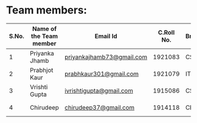 
# Team members:

|**S.No.** | **Name of the Team member** | **Email Id** |**C.Roll No.** | **Branch** | **Area of Interest** | **Link of git repository** | 
|-------|------------|--------------|----------|----------|---------|-----|
| 1 | Priyanka Jhamb | priyankajhamb73@gmail.com | 1921083 |  CSE | Web Development | [PriyankaJhamb](https://github.com/PriyankaJhamb) |
| 2 | Prabhjot Kaur | prabhkaur301@gmail.com |1921079 | IT | Web Development | [Prabhjot Kaur](https://github.com/prabhkaur301) |
| 3 | Vrishti Gupta | ivrishtigupta@gmail.com |1915086 | CSE | Web Development | [VrishtiGupta](https://github.com/VrishtiGupta) | 
| 4 | Chirudeep  | chirudeep37@gmail.com |1914118 | CE | Web Development  | [chirudeep37](https://github.com/chirudeep37) |
